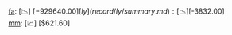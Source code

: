 [fa](record/fa/summary.md): [📉] [$-929640.00]  
[ly](record/ly/summary.md): [📉] [$-3832.00]  
[mm](record/mm/summary.md): [📈] [$621.60]  
